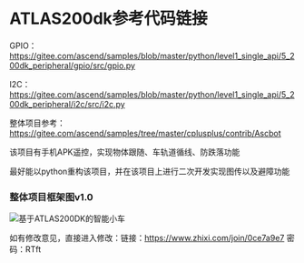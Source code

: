 # ATLAS200dk参考代码链接

GPIO：https://gitee.com/ascend/samples/blob/master/python/level1_single_api/5_200dk_peripheral/gpio/src/gpio.py

I2C：https://gitee.com/ascend/samples/blob/master/python/level1_single_api/5_200dk_peripheral/i2c/src/i2c.py

整体项目参考：https://gitee.com/ascend/samples/tree/master/cplusplus/contrib/Ascbot

该项目有手机APK遥控，实现物体跟随、车轨道循线、防跌落功能

最好能以python重构该项目，并在该项目上进行二次开发实现图传以及避障功能

### 整体项目框架图v1.0

![基于ATLAS200DK的智能小车](E:\DeskTop\基于ATLAS200DK的智能小车.png)

如有修改意见，直接进入修改：链接：https://www.zhixi.com/join/0ce7a9e7 密码：RTft